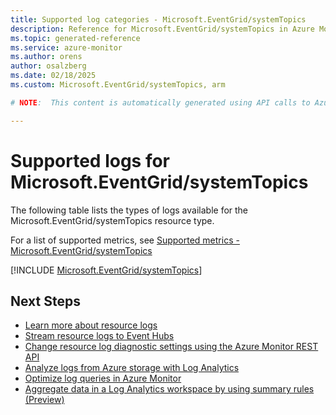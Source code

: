 ```yaml
---
title: Supported log categories - Microsoft.EventGrid/systemTopics
description: Reference for Microsoft.EventGrid/systemTopics in Azure Monitor Logs.
ms.topic: generated-reference
ms.service: azure-monitor
ms.author: orens
author: osalzberg
ms.date: 02/18/2025
ms.custom: Microsoft.EventGrid/systemTopics, arm

# NOTE:  This content is automatically generated using API calls to Azure. Any edits made on these files will be overwritten in the next run of the script. 

---
```





# Supported logs for Microsoft.EventGrid/systemTopics  
The following table lists the types of logs available for the Microsoft.EventGrid/systemTopics resource type.
  
  
  
For a list of supported metrics, see [Supported metrics - Microsoft.EventGrid/systemTopics](../supported-metrics/microsoft-eventgrid-systemtopics-metrics.md)  
  

  
[!INCLUDE [Microsoft.EventGrid/systemTopics](~/reusable-content/ce-skilling/azure/includes/azure-monitor/reference/logs/microsoft-eventgrid-systemtopics-logs-include.md)]  
  

## Next Steps

* [Learn more about resource logs](/azure/azure-monitor/essentials/platform-logs-overview)
* [Stream resource logs to Event Hubs](/azure/azure-monitor/essentials/resource-logs#send-to-azure-event-hubs)
* [Change resource log diagnostic settings using the Azure Monitor REST API](/rest/api/monitor/diagnosticsettings)
* [Analyze logs from Azure storage with Log Analytics](/azure/azure-monitor/essentials/resource-logs#send-to-log-analytics-workspace)
* [Optimize log queries in Azure Monitor](/azure/azure-monitor/logs/query-optimization)
* [Aggregate data in a Log Analytics workspace by using summary rules (Preview)](/azure/azure-monitor/logs/summary-rules)
